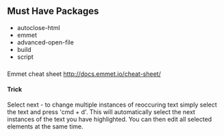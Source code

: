 ## Must Have Packages
* autoclose-html
* emmet
* advanced-open-file
* build
* script

###
Emmet cheat sheet http://docs.emmet.io/cheat-sheet/ 

#### Trick
Select next - to change multiple instances of reoccuring text simply select the text and press 'cmd + d'. This will automatically select the next instances of the text you have highlighted. You can then edit all selected elements at the same time.

